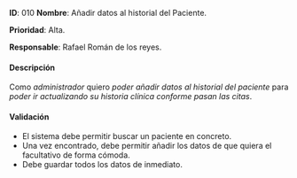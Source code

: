 **ID**: 010
**Nombre**: Añadir datos al historial del Paciente.

**Prioridad**: Alta.

**Responsable**: Rafael Román de los reyes.

#### Descripción

Como _administrador_ quiero _poder añadir datos al historial del paciente_ para _poder ir actualizando su historia clínica conforme pasan las citas_.

#### Validación

- El sistema debe permitir buscar un paciente en concreto.
- Una vez encontrado, debe permitir añadir los datos de que quiera el facultativo de forma cómoda.
- Debe guardar todos los datos de inmediato.